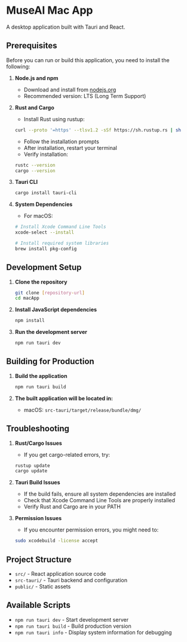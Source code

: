 # MuseAI Mac App

A desktop application built with Tauri and React.

## Prerequisites

Before you can run or build this application, you need to install the following:

1. **Node.js and npm**
   - Download and install from [nodejs.org](https://nodejs.org/)
   - Recommended version: LTS (Long Term Support)

2. **Rust and Cargo**
   - Install Rust using rustup:
   ```bash
   curl --proto '=https' --tlsv1.2 -sSf https://sh.rustup.rs | sh
   ```
   - Follow the installation prompts
   - After installation, restart your terminal
   - Verify installation:
   ```bash
   rustc --version
   cargo --version
   ```

3. **Tauri CLI**
   ```bash
   cargo install tauri-cli
   ```

4. **System Dependencies**
   - For macOS:
   ```bash
   # Install Xcode Command Line Tools
   xcode-select --install
   
   # Install required system libraries
   brew install pkg-config
   ```

## Development Setup

1. **Clone the repository**
   ```bash
   git clone [repository-url]
   cd macApp
   ```

2. **Install JavaScript dependencies**
   ```bash
   npm install
   ```

3. **Run the development server**
   ```bash
   npm run tauri dev
   ```

## Building for Production

1. **Build the application**
   ```bash
   npm run tauri build
   ```

2. **The built application will be located in:**
   - macOS: `src-tauri/target/release/bundle/dmg/`

## Troubleshooting

1. **Rust/Cargo Issues**
   - If you get cargo-related errors, try:
   ```bash
   rustup update
   cargo update
   ```

2. **Tauri Build Issues**
   - If the build fails, ensure all system dependencies are installed
   - Check that Xcode Command Line Tools are properly installed
   - Verify Rust and Cargo are in your PATH

3. **Permission Issues**
   - If you encounter permission errors, you might need to:
   ```bash
   sudo xcodebuild -license accept
   ```

## Project Structure

- `src/` - React application source code
- `src-tauri/` - Tauri backend and configuration
- `public/` - Static assets

## Available Scripts

- `npm run tauri dev` - Start development server
- `npm run tauri build` - Build production version
- `npm run tauri info` - Display system information for debugging
